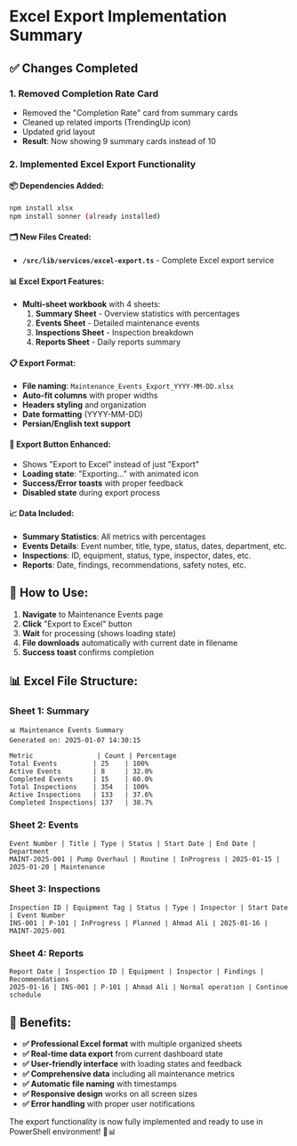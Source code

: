# Excel Export Implementation Summary

## ✅ Changes Completed

### 1. **Removed Completion Rate Card**
- Removed the "Completion Rate" card from summary cards
- Cleaned up related imports (TrendingUp icon)
- Updated grid layout
- **Result**: Now showing 9 summary cards instead of 10

### 2. **Implemented Excel Export Functionality**

#### **📦 Dependencies Added:**
```bash
npm install xlsx
npm install sonner (already installed)
```

#### **🗂️ New Files Created:**
- **`/src/lib/services/excel-export.ts`** - Complete Excel export service

#### **📊 Excel Export Features:**
- **Multi-sheet workbook** with 4 sheets:
  1. **Summary Sheet** - Overview statistics with percentages
  2. **Events Sheet** - Detailed maintenance events
  3. **Inspections Sheet** - Inspection breakdown 
  4. **Reports Sheet** - Daily reports summary

#### **📋 Export Format:**
- **File naming**: `Maintenance_Events_Export_YYYY-MM-DD.xlsx`
- **Auto-fit columns** with proper widths
- **Headers styling** and organization
- **Date formatting** (YYYY-MM-DD)
- **Persian/English text support**

#### **🎯 Export Button Enhanced:**
- Shows "Export to Excel" instead of just "Export"
- **Loading state**: "Exporting..." with animated icon
- **Success/Error toasts** with proper feedback
- **Disabled state** during export process

#### **📈 Data Included:**
- **Summary Statistics**: All metrics with percentages
- **Events Details**: Event number, title, type, status, dates, department, etc.
- **Inspections**: ID, equipment, status, type, inspector, dates, etc.
- **Reports**: Date, findings, recommendations, safety notes, etc.

## 🚀 How to Use:

1. **Navigate** to Maintenance Events page
2. **Click** "Export to Excel" button
3. **Wait** for processing (shows loading state)
4. **File downloads** automatically with current date in filename
5. **Success toast** confirms completion

## 📊 Excel File Structure:

### **Sheet 1: Summary**
```
📊 Maintenance Events Summary
Generated on: 2025-01-07 14:30:15

Metric                | Count | Percentage
Total Events         | 25    | 100%
Active Events        | 8     | 32.0%
Completed Events     | 15    | 60.0%
Total Inspections    | 354   | 100%
Active Inspections   | 133   | 37.6%
Completed Inspections| 137   | 38.7%
```

### **Sheet 2: Events** 
```
Event Number | Title | Type | Status | Start Date | End Date | Department
MAINT-2025-001 | Pump Overhaul | Routine | InProgress | 2025-01-15 | 2025-01-20 | Maintenance
```

### **Sheet 3: Inspections**
```
Inspection ID | Equipment Tag | Status | Type | Inspector | Start Date | Event Number
INS-001 | P-101 | InProgress | Planned | Ahmad Ali | 2025-01-16 | MAINT-2025-001
```

### **Sheet 4: Reports**
```
Report Date | Inspection ID | Equipment | Inspector | Findings | Recommendations
2025-01-16 | INS-001 | P-101 | Ahmad Ali | Normal operation | Continue schedule
```

## 🎉 Benefits:

- **✅ Professional Excel format** with multiple organized sheets
- **✅ Real-time data export** from current dashboard state  
- **✅ User-friendly interface** with loading states and feedback
- **✅ Comprehensive data** including all maintenance metrics
- **✅ Automatic file naming** with timestamps
- **✅ Responsive design** works on all screen sizes
- **✅ Error handling** with proper user notifications

The export functionality is now fully implemented and ready to use in PowerShell environment! 🚀📊